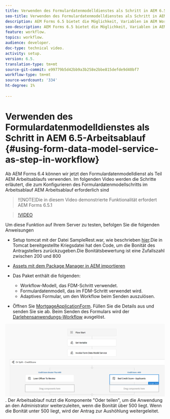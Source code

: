 ```yaml
---
title: Verwenden des Formulardatenmodelldienstes als Schritt in AEM 6.5-Arbeitsablauf
seo-title: Verwenden des Formulardatenmodelldienstes als Schritt in AEM 6.5-Arbeitsablauf
description: AEM Forms 6.5 bietet die Möglichkeit, Variablen im AEM Workflow zu erstellen. Mit dieser neuen Funktion ist die Verwendung des "Formulardatenmodelldienstes aufrufen"in AEM Arbeitsablauf sehr einfach geworden. Im folgenden Video werden Sie durch die Schritte geführt, die bei der Verwendung des Dienstes "Formulardatenmodell aufrufen"im Arbeitsablauf AEM.
seo-description: AEM Forms 6.5 bietet die Möglichkeit, Variablen im AEM Workflow zu erstellen. Mit dieser neuen Funktion ist die Verwendung des "Formulardatenmodelldienstes aufrufen"in AEM Arbeitsablauf sehr einfach geworden. Im folgenden Video werden Sie durch die Schritte geführt, die bei der Verwendung des Dienstes "Formulardatenmodell aufrufen"im Arbeitsablauf AEM.
feature: workflow.
topics: workflow.
audience: developer.
doc-type: technical video.
activity: setup.
version: 6.5.
translation-type: tm+mt
source-git-commit: e99779b5d42bb9a3b258e2bbe815defde9d40bf7
workflow-type: tm+mt
source-wordcount: '334'
ht-degree: 1%

---
```



# Verwenden des Formulardatenmodelldienstes als Schritt in AEM 6.5-Arbeitsablauf {#using-form-data-model-service-as-step-in-workflow}

Ab AEM Forms 6.4 können wir jetzt den Formulardatenmodelldienst als Teil AEM Arbeitsablaufs verwenden. Im folgenden Video werden die Schritte erläutert, die zum Konfigurieren des Formulardatenmodellschritts im Arbeitsablauf AEM Arbeitsablauf erforderlich sind

>!![NOTE]Die in diesem Video demonstrierte Funktionalität erfordert AEM Forms 6.5.1


>[!VIDEO](https://video.tv.adobe.com/v/28145?quality=9&learn=on)

Um diese Funktion auf Ihrem Server zu testen, befolgen Sie die folgenden Anweisungen

* Setup tomcat mit der Datei SampleRest.war, wie beschrieben [hier](https://helpx.adobe.com/experience-manager/kt/forms/using/preparing-datasource-for-form-data-model-tutorial-use.html).Die in Tomcat bereitgestellte Kriegsdatei hat den Code, um die Bonität des Antragstellers zurückzugeben.Die Bonitätsbewertung ist eine Zufallszahl zwischen 200 und 800

* [ Assets mit dem Package Manager in AEM importieren](assets/aem65-loanapplication.zip)
* Das Paket enthält die folgenden:

   * Workflow-Modell, das FDM-Schritt verwendet.
   * Formulardatenmodell, das im FDM-Schritt verwendet wird.
   * Adaptives Formular, um den Workflow beim Senden auszulösen.
* Öffnen Sie [MortgageApplicationForm](http://localhost:4502/content/dam/formsanddocuments/loanapplication/jcr:content?wcmmode=disabled). Füllen Sie die Details aus und senden Sie sie ab. Beim Senden des Formulars wird der [Darlehensanwendungs-Workflow](http://http://localhost:4502/editor.html/conf/global/settings/workflow/models/LoanApplication2.html) ausgelöst.

![ Workflow ](assets/invokefdm651.PNG).
Der Arbeitsablauf nutzt die Komponente &quot;Oder teilen&quot;, um die Anwendung an den Administrator weiterzuleiten, wenn die Bonität über 500 liegt. Wenn die Bonität unter 500 liegt, wird der Antrag zur Aushöhlung weitergeleitet.
